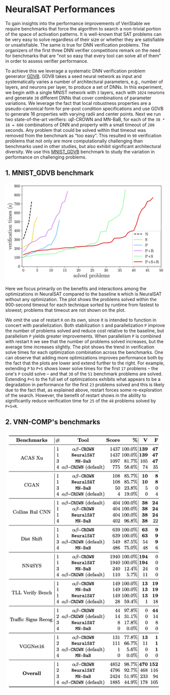 # NeuralSAT Performances
To gain insights into the performance improvements of VeriStable we require benchmarks that force the algorithm to search a non-trivial portion of the space of activation patterns. 
It is well-known that SAT problems can be very easy to solve regardless of their size or whether they are satisfiable or unsatisfiable. 
The same is true for DNN verification problems.
The organizers of the first three DNN verifier competitions remark on the need for benchmarks that are "not so easy that every tool can solve all of them" in order to assess verifier performance.


To achieve this we leverage a systematic DNN verification problem generator [GDVB](https://github.com/edwardxu0/GDVB). 
GDVB takes a seed neural network as input and systematically varies a number of architectural parameters, e.g., number of layers, and neurons per layer, to produce a set of DNNs. 
In this experiment, we begin with a single MNIST network with `3` layers, each with `1024` neurons and generate `38` different DNNs that cover combinations of parameter variations. 
We leverage the fact that local robustness properties are a pseudo-canonical form for pre-post condition specifications and use GDVB to generate 16 properties with varying radii and center points. 
Next we run two state-of-the-art verifiers: $\alpha\beta$-CROWN and MN-BaB, for each of the `38 * 16 = 608` combinations of DNN and property with a small timeout of `200` seconds. 
Any problem that could be solved within that timeout was removed from the benchmark as “too easy”. 
This resulted in `90` verification problems that not only are more computationally challenging than benchmarks used in other studies, but also exhibit significant architectural diversity. 
We use this [MNIST_GDVB](#1-mnist_gdvb-benchmark) benchmark to study the variation in performance on challenging problems.

## 1. MNIST_GDVB benchmark

<p align="center">
  <img src="./figure/mnist-gdvb.png" />
</p>

Here we focus primarily on the benefits and interactions among the optimizations in NeuralSAT compared to the baseline `N` which is NeuralSAT without any optimization.
The plot shows the problems solved within the 900-second timeout for each technique sorted by runtime from fastest to slowest; 
problems that timeout are not shown on the plot. 

We omit the use of restart `R` on its own, since it is intended to function in concert with parallelization.
Both stabilization `S` and parallelization `P` improve the number of problems solved and reduce cost relative to the baseline, but parallelism `P` yields greater improvements. 
When parallelism `P` is combined with restart `R` we see that the number of problems solved increases, but the average time increases slightly. 
The plot shows the trend in verification solve times for each optimization combination across the benchmarks. 
One can observe that adding more optimizations improves performance both by the fact that the plots are lower and extend further to the right. 
For example, extending `P` to `P+S` shows lower solve times for the first `17` problems – the one's `P` could solve – and that `38` of the `51` benchmark problems are solved. 
Extending `P+S` to the full set of optimizations exhibits what appears to be a degradation in performance for the first `23` problems solved and this is likely due to the fact that, as explained above, restart forces some re-exploration of the search. 
However, the benefit of restart shows in the ability to significantly reduce verification time for `25` of the `48` problems solved by `P+S+R`.

## 2. VNN-COMP's benchmarks

<p align="center">
  <img src="./figure/vnncomp23.png" />
</p>